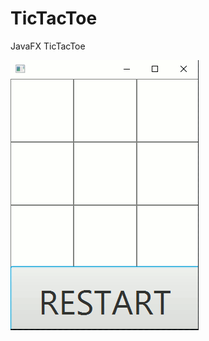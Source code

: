 # TicTacToe
JavaFX TicTacToe




![GIF of Game Playing](https://raw.githubusercontent.com/MitchellGray100/TicTacToe/main/readMeImages/GIF.gif)
